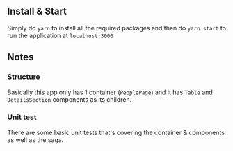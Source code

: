 ## Install & Start

Simply do `yarn` to install all the required packages and then do `yarn start` to run the application at `localhost:3000`

## Notes

### Structure

Basically this app only has 1 container (`PeoplePage`) and it has `Table` and `DetailsSection` components as its children.

### Unit test

There are some basic unit tests that's covering the container & components as well as the saga.
